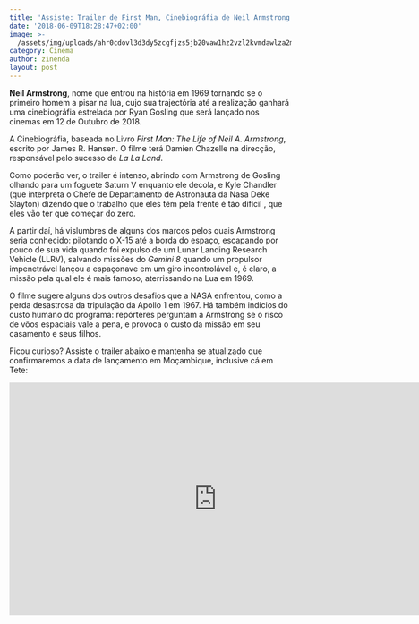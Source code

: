 ```yaml
---
title: 'Assiste: Trailer de First Man, Cinebiográfia de Neil Armstrong'
date: '2018-06-09T18:28:47+02:00'
image: >-
  /assets/img/uploads/ahr0cdovl3d3dy5zcgfjzs5jb20vaw1hz2vzl2kvmdawlza2ms8ynjavb3jpz2luywwvzmlyc3qtbwfulw5lawwtyxjtc3ryb25nlwdvc2xpbmcwms5qcgc-2.jpeg
category: Cinema
author: zinenda
layout: post
---
```

**Neil Armstrong**, nome que entrou na história em 1969 tornando se o primeiro homem a pisar na lua, cujo sua trajectória até a realização ganhará uma cinebiográfia estrelada por Ryan Gosling que será lançado nos cinemas em 12 de Outubro de 2018.

A Cinebiográfia, baseada no Livro _First Man: The Life of Neil A. Armstrong_, escrito por James R. Hansen.  O filme terá Damien Chazelle na direcção, responsável pelo sucesso de _La La Land_.

Como poderão ver, o trailer é intenso, abrindo com Armstrong de Gosling olhando para um foguete Saturn V enquanto ele decola, e Kyle Chandler (que interpreta o Chefe de Departamento de Astronauta da Nasa Deke Slayton) dizendo que o trabalho que eles têm pela frente é tão difícil , que eles vão ter que começar do zero.

A partir daí, há vislumbres de alguns dos marcos pelos quais Armstrong seria conhecido: pilotando o X-15 até a borda do espaço, escapando por pouco de sua vida quando foi expulso de um Lunar Landing Research Vehicle (LLRV), salvando missões do _Gemini 8_ quando um propulsor impenetrável lançou a espaçonave em um giro incontrolável e, é claro, a missão pela qual ele é mais famoso, aterrissando na Lua em 1969. 

O filme sugere alguns dos outros desafios que a NASA enfrentou, como a perda desastrosa da tripulação da Apollo 1 em 1967. Há também indícios do custo humano do programa: repórteres perguntam a Armstrong se o risco de vôos espaciais vale a pena, e provoca o custo da missão em seu casamento e seus filhos.

Ficou curioso? Assiste o trailer abaixo e mantenha se atualizado que confirmaremos a data de lançamento em Moçambique, inclusive cá em Tete:

<iframe width="740" height="416" src="https://www.youtube.com/embed/O9Y7DTCn7Cc" frameborder="0" allow="autoplay; encrypted-media" allowfullscreen></iframe>
